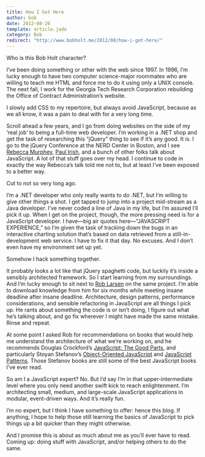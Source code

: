 ```yaml
---
title: How I Got Here
author: bob
date: 2012-08-26
template: article.jade
category: Bob
redirect: "http://www.bobholt.me/2012/08/how-i-got-here/"
---
```


Who is this Bob Holt character?

<span class="more"></span>

I’ve been doing something or other with the web since 1997. In 1996, I’m lucky enough to have two computer science-major roommates who are willing to teach me HTML and force me to do it using only a UNIX console. The next fall, I work for the Georgia Tech Research Corporation rebuilding the Office of Contract Administration’s website.

I slowly add CSS to my repertoire, but always avoid JavaScript, because as we all know, it was a pain to deal with for a very long time.

Scroll ahead a few years, and I go from doing websites on the side of my ‘real job’ to being a full-time web developer. I’m working in a .NET shop and get the task of researching this “jQuery” thing to see if it’s any good. It is. I go to the jQuery Conference at the NERD Center in Boston, and I see [Rebecca Murphey](http://rmurphey.com/ "Rebecca Murphey"), [Paul Irish](http://paulirish.com/ "Paul Irish"), and a bunch of other folks talk about JavaScript. A lot of that stuff goes over my head. I continue to code in exactly the way Rebecca’s talk told me not to, but at least I’ve been exposed to a better way.

Cut to not so very long ago.

I’m a .NET developer who only really wants to do .NET, but I’m willing to give other things a shot. I get tapped to jump into a project mid-stream as a Java developer. I’ve never coded a line of Java in my life, but I’m assured I’ll pick it up. When I get on the project, though, the more pressing need is for a JavaScript developer. I have—big air quotes here—”JAVASCRIPT EXPERIENCE,” so I’m given the task of tracking down the bugs in an interactive charting solution that’s based on data retrieved from a still-in-development web service. I have to fix it that day. No excuses. And I don’t even have my environment set up yet.

Somehow I hack something together.

It probably looks a lot like that jQuery spaghetti code, but luckily it’s inside a sensibly architected framework. So I start learning from my surroundings. And I’m lucky enough to sit next to [Rob Larsen](http://htmlcssjavascript.com "Rob Larsen") on the same project. I’m able to download knowledge from him for six months while meeting insane deadline after insane deadline. Architecture, design patterns, performance considerations, and sensible refactoring in JavaScript are all things I pick up. He rants about something the code is or isn’t doing, I figure out what he’s talking about, and go fix wherever I might have made the same mistake. Rinse and repeat.

At some point I asked Rob for recommendations on books that would help me understand the architecture of what we’re working on, and he recommends Douglas Crockford’s [JavaScript: The Good Parts](http://www.amazon.com/gp/product/0596517742/ref=as_li_tf_tl?ie=UTF8&amp;camp=1789&amp;creative=9325&amp;creativeASIN=0596517742&amp;linkCode=as2&amp;tag=bobseclectibo-20), and particularly Stoyan Stefanov’s [Object-Oriented JavaScript](http://www.amazon.com/gp/product/1847194141/ref=as_li_tf_tl?ie=UTF8&amp;camp=1789&amp;creative=9325&amp;creativeASIN=1847194141&amp;linkCode=as2&amp;tag=bobseclectibo-20) and [JavaScript Patterns](http://www.amazon.com/gp/product/0596806752/ref=as_li_tf_tl?ie=UTF8&amp;camp=1789&amp;creative=9325&amp;creativeASIN=0596806752&amp;linkCode=as2&amp;tag=bobseclectibo-20). Those Stefanov books are still some of the best JavaScript books I’ve ever read.

So am I a JavaScript expert? No. But I’d say I’m in that upper-intermediate level where you only need another swift kick to reach enlightenment. I’m architecting small, medium, and large-scale JavaScript applications in modular, event-driven ways. And it’s really fun.

I’m no expert, but I think I have something to offer: hence this blog. If anything, I hope to help those still learning the basics of JavaScript to pick things up a bit quicker than they might otherwise.

And I promise this is about as much about me as you’ll ever have to read. Coming up: doing stuff with JavaScript, and/or helping others to do the same.